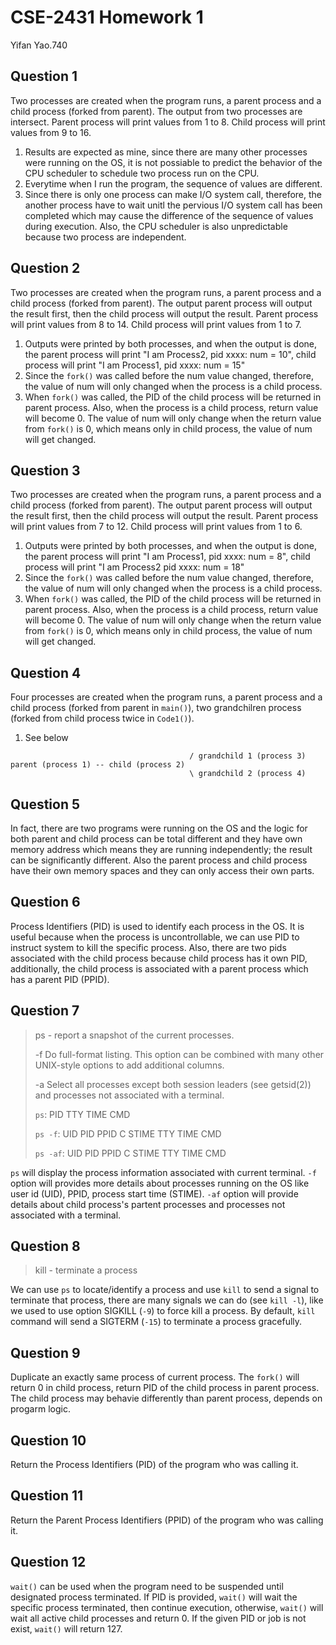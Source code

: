 # CSE-2431 Homework 1

Yifan Yao.740

## Question 1

Two processes are created when the program runs, a parent process and a child process (forked from parent). The output from two processes are intersect. Parent process will print values from 1 to 8. Child process will print values from 9 to 16.

1. Results are expected as mine, since there are many other processes were running on the OS, it is not possiable to predict the behavior of the CPU scheduler to schedule two process run on the CPU.
2. Everytime when I run the program, the sequence of values are different.
3. Since there is only one process can make I/O system call, therefore, the another process have to wait unitl the pervious I/O system call has been completed which may cause the difference of the sequence of values during execution. Also, the CPU scheduler is also unpredictable because two process are independent.

## Question 2

Two processes are created when the program runs, a parent process and a child process (forked from parent). The output parent process will output the result first, then the child process will output the result. Parent process will print values from 8 to 14. Child process will print values from 1 to 7.

1. Outputs were printed by both processes, and when the output is done, the parent process will print "I am Process2, pid xxxx: num = 10", child process will print "I am Process1, pid xxxx: num = 15"
2. Since the `fork()` was called before the num value changed, therefore, the value of num will only changed when the process is a child process.
2. When `fork()` was called, the PID of the child process will be returned in parent process. Also, when the process is a child process, return value will become 0. The value of num will only change when the return value from `fork()` is 0, which means only in child process, the value of num will get changed.

## Question 3

Two processes are created when the program runs, a parent process and a child process (forked from parent). The output parent process will output the result first, then the child process will output the result. Parent process will print values from 7 to 12. Child process will print values from 1 to 6.

1. Outputs were printed by both processes, and when the output is done, the parent process will print "I am Process1, pid xxxx: num = 8", child process will print "I am Process2 pid xxxx: num = 18"
2. Since the `fork()` was called before the num value changed, therefore, the value of num will only changed when the process is a child process.
2. When `fork()` was called, the PID of the child process will be returned in parent process. Also, when the process is a child process, return value will become 0. The value of num will only change when the return value from `fork()` is 0, which means only in child process, the value of num will get changed.

## Question 4

Four processes are created when the program runs, a parent process and a child process (forked from parent in `main()`), two grandchilren process (forked from child process twice in `Code1()`). 

1. See below


```
                                        / grandchild 1 (process 3)
parent (process 1) -- child (process 2) 
                                        \ grandchild 2 (process 4)
```

## Question 5

In fact, there are two programs were running on the OS and the logic for both parent and child process can be total different and they have own memory address which means they are running independently; the result can be significantly different. Also the parent process and child process have their own memory spaces and they can only access their own parts.

## Question 6

Process Identifiers (PID) is used to identify each process in the OS. It is useful because when the process is uncontrollable, we can use PID to instruct system to kill the specific process. Also, there are two pids associated with the child process because child process has it own PID, additionally, the child process is associated with a parent process which has a parent PID (PPID).

## Question 7

> ps - report a snapshot of the current processes.
> 
> -f     Do full-format listing. This option can be combined with many other UNIX-style options to add additional columns.
> 
> -a     Select all processes except both session leaders (see getsid(2)) and processes not associated with a terminal.
> 
> `ps`: PID TTY          TIME CMD
> 
> `ps -f`: UID        PID  PPID  C STIME TTY          TIME CMD
> 
> `ps -af`: UID        PID  PPID  C STIME TTY          TIME CMD

`ps` will display the process information associated with current terminal. `-f` option will provides more details about processes running on the OS like user id (UID), PPID, process start time (STIME). `-af` option will provide details about child process's partent processes and processes not associated with a terminal.

## Question 8

> kill - terminate a process

We can use `ps` to locate/identify a process and use `kill` to send a signal to terminate that process, there are many signals we can do (see `kill -l`), like we used to use option SIGKILL (`-9`) to force kill a process. By default, `kill` command will send a SIGTERM (`-15`) to terminate a process gracefully.

## Question 9
       
Duplicate an exactly same process of current process. The `fork()` will return 0 in child process, return PID of the child process in parent process. The child process may behavie differently than parent process, depends on progarm logic.

## Question 10

Return the Process Identifiers (PID) of the program who was calling it.

## Question 11

Return the Parent Process Identifiers (PPID) of the program who was calling it.

## Question 12

`wait()` can be used when the program need to be suspended until designated process terminated. If PID is provided, `wait()` will wait the specific process terminated, then continue execution, otherwise, `wait()` will wait all active child processes and return 0. If the given PID or job is not exist, `wait()` will return 127.
